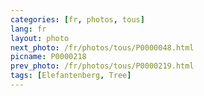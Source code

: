 ```yaml
---
categories: [fr, photos, tous]
lang: fr
layout: photo
next_photo: /fr/photos/tous/P0000048.html
picname: P0000218
prev_photo: /fr/photos/tous/P0000219.html
tags: [Elefantenberg, Tree]
---
```


